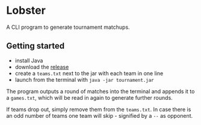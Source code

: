 # Lobster
A CLI program to generate tournament matchups.

## Getting started

- install Java
- download the [release](https://github.com/xerus2000/tournament-generator/releases)
- create a `teams.txt` next to the jar with each team in one line
- launch from the terminal with `java -jar tournament.jar`

The program outputs a round of matches into the terminal and appends it to a `games.txt`, which will be read in again to generate further rounds.

If teams drop out, simply remove them from the `teams.txt`. In case there is an odd number of teams one team will skip - signified by a `--` as opponent.